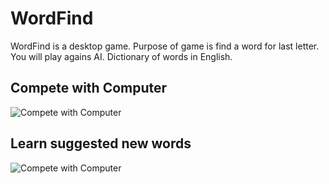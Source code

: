 # WordFind

WordFind is a desktop game. 
Purpose of game is find a word for last letter. You will play agains AI.
Dictionary of words in English. 

## Compete with Computer
![Compete with Computer](https://github.com/bekzodnj/WordFind-1.0/blob/master/src/sandbox/file2.png)

## Learn suggested new words
![Compete with Computer](https://github.com/bekzodnj/WordFind-1.0/blob/master/src/sandbox/file1.png)
